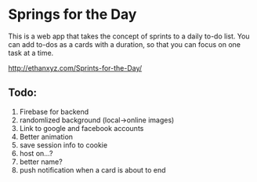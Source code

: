 # Springs for the Day
This is a web app that takes the concept of sprints to a daily to-do list. You can add to-dos as a cards with a duration, so that you can focus on one task at a time.

http://ethanxyz.com/Sprints-for-the-Day/
## Todo:
1. Firebase for backend
2. randomlized background (local->online images)
3. Link to google and facebook accounts
4. Better animation
5. save session info to cookie
6. host on...?
7. better name?
8. push notification when a card is about to end